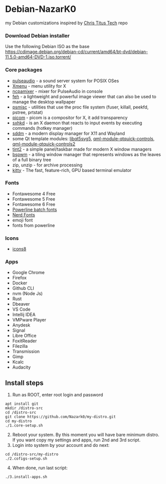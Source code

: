 # Debian-NazarK0
my Debian customizations inspired by [Chris Titus Tech](https://github.com/ChrisTitusTech/Debian-titus) repo
 
### Download Debian installer
Use the following Debian ISO as the base <https://cdimage.debian.org/debian-cd/current/amd64/bt-dvd/debian-11.5.0-amd64-DVD-1.iso.torrent/>


### Core packages
* [pulseaudio](https://www.freedesktop.org/wiki/Software/PulseAudio/) - a sound server system for POSIX OSes
* [Xmenu](https://github.com/phillbush/xmenuv) - menu utility for X
* [ncpamixer](https://github.com/fulhax/ncpamixer) -  mixer for PulseAudio in console
* [feh](https://feh.finalrewind.org/) - a lightweight and powerful image viewer that can also be used to manage the desktop wallpaper
* [psmisc](https://packages.debian.org/en/sid/psmisc) - utilities that use the proc file system (fuser, killall, peekfd, pstree, prtstat)
* [picom](https://github.com/yshui/picom) - picom is a compositor for X, it add transparency
* [sxhkd](https://github.com/baskerville/sxhkd) - is an X daemon that reacts to input events by executing commands (hotkey manager)
* [sddm](https://github.com/sddm/sddm) - a modern display manager for X11 and Wayland
* some Qt template modules: [libqt5svg5](https://packages.debian.org/en/sid/libqt5svg5), [qml-module-qtquick-controls](https://packages.debian.org/sid/qml-module-qtquick-controls), [qml-module-qtquick-controls2](https://packages.debian.org/sid/qml-module-qtquick-controls2)
* [tint2](https://github.com/o9000/tint2) - a simple panel/taskbar made for modern X window managers
* [bspwm](https://github.com/baskerville/bspwm) - a tiling window manager that represents windows as the leaves of a full binary tree
* zip, unzip - for archive processing
* [kitty](https://sw.kovidgoyal.net/kitty) - The fast, feature-rich, GPU based terminal emulator

### Fonts
* Fontawesome 4 Free
* Fontawesome 5 Free
* Fontawesome 6 Free
* [Powerline batch fonts](https://github.com/powerline/fonts)
* [Nerd Fonts](https://github.com/ryanoasis/nerd-fonts/releases/)
* emoji font
* fonts from powerline

### Icons
* [icons8](https://icons8.com)

### Apps
* Google Chrome
* Firefox
* Docker
* Github CLI
* nvm (Node Js)
* Rust
* Dbeaver
* VS Code
* Intellij IDEA
* VMPware Player
* Anydesk
* Signal
* Libre Office
* FoxitReader
* Filezilla
* Transmission
* Gimp
* Kcalc
* Audacity

## Install steps

1. Run as ROOT, enter root login and password
```
apt install git
mkdir /distro-src
cd /distro-src
git clone https://github.com/Nazark0/my-distro.git
cd my-distro
./1.core-setup.sh
```
2. Reboot your system. By this moment you will have bare minimum distro. If you want copy my settings and apps, run 2nd and 3rd script.
3. Login into system by your account and do next:
```
cd /distro-src/my-distro
./2.cofigs-setup.sh
```
4. When done, run last script:
```
./3.install-apps.sh
```